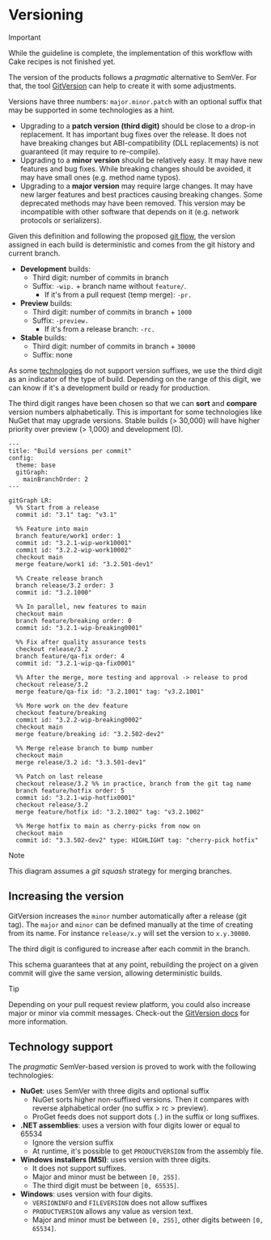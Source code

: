 # Versioning

> [!IMPORTANT]  
> While the guideline is complete, the implementation of this workflow with Cake
> recipes is not finished yet.

The version of the products follows a _pragmatic_ alternative to SemVer. For
that, the tool [GitVersion](https://gitversion.net/) can help to create it with
some adjustments.

Versions have three numbers: `major.minor.patch` with an optional suffix that
may be supported in some technologies as a hint.

- Upgrading to a **patch version (third digit)** should be close to a drop-in
  replacement. It has important bug fixes over the release. It does not have
  breaking changes but ABI-compatibility (DLL replacements) is not guaranteed
  (it may require to re-compile).
- Upgrading to a **minor version** should be relatively easy. It may have new
  features and bug fixes. While breaking changes should be avoided, it may have
  small ones (e.g. method name typos).
- Upgrading to a **major version** may require large changes. It may have new
  larger features and best practices causing breaking changes. Some deprecated
  methods may have been removed. This version may be incompatible with other
  software that depends on it (e.g. network protocols or serializers).

Given this definition and following the proposed [git flow](./gitflow.md), the
version assigned in each build is deterministic and comes from the git history
and current branch.

- **Development** builds:
  - Third digit: number of commits in branch
  - Suffix: `-wip.` + branch name without `feature/`.
    - If it's from a pull request (temp merge): `-pr.`
- **Preview** builds:
  - Third digit: number of commits in branch + `1000`
  - Suffix: `-preview.`
    - If it's from a release branch: `-rc.`
- **Stable** builds:
  - Third digit: number of commits in branch + `30000`
  - Suffix: none

As some [technologies](#technology-support) do not support version suffixes, we
use the third digit as an indicator of the type of build. Depending on the range
of this digit, we can know if it's a development build or ready for production.

The third digit ranges have been chosen so that we can **sort** and **compare**
version numbers alphabetically. This is important for some technologies like
NuGet that may upgrade versions. Stable builds (> 30,000) will have higher
priority over preview (> 1,000) and development (0).

```mermaid
---
title: "Build versions per commit"
config:
  theme: base
  gitGraph:
    mainBranchOrder: 2
---

gitGraph LR:
  %% Start from a release
  commit id: "3.1" tag: "v3.1"

  %% Feature into main
  branch feature/work1 order: 1
  commit id: "3.2.1-wip-work10001"
  commit id: "3.2.2-wip-work10002"
  checkout main
  merge feature/work1 id: "3.2.501-dev1"

  %% Create release branch
  branch release/3.2 order: 3
  commit id: "3.2.1000"

  %% In parallel, new features to main
  checkout main
  branch feature/breaking order: 0
  commit id: "3.2.1-wip-breaking0001"

  %% Fix after quality assurance tests
  checkout release/3.2
  branch feature/qa-fix order: 4
  commit id: "3.2.1-wip-qa-fix0001"

  %% After the merge, more testing and approval -> release to prod
  checkout release/3.2
  merge feature/qa-fix id: "3.2.1001" tag: "v3.2.1001"

  %% More work on the dev feature
  checkout feature/breaking
  commit id: "3.2.2-wip-breaking0002"
  checkout main
  merge feature/breaking id: "3.2.502-dev2"

  %% Merge release branch to bump number
  checkout main
  merge release/3.2 id: "3.3.501-dev1"

  %% Patch on last release
  checkout release/3.2 %% in practice, branch from the git tag name
  branch feature/hotfix order: 5
  commit id: "3.2.1-wip-hotfix0001"
  checkout release/3.2
  merge feature/hotfix id: "3.2.1002" tag: "v3.2.1002"

  %% Merge hotfix to main as cherry-picks from now on
  checkout main
  commit id: "3.3.502-dev2" type: HIGHLIGHT tag: "cherry-pick hotfix"
```

> [!NOTE]  
> This diagram assumes a _git squash_ strategy for merging branches.

## Increasing the version

GitVersion increases the `minor` number automatically after a release (git tag).
The `major` and `minor` can be defined manually at the time of creating from its
name. For instance `release/x.y` will set the version to `x.y.30000`.

The third digit is configured to increase after each commit in the branch.

This schema guarantees that at any point, rebuilding the project on a given
commit will give the same version, allowing deterministic builds.

> [!TIP]  
> Depending on your pull request review platform, you could also increase major
> or minor via commit messages. Check-out the
> [GitVersion docs](https://gitversion.net/docs/reference/version-increments#manually-incrementing-the-version)
> for more information.

## Technology support

The _pragmatic_ SemVer-based version is proved to work with the following
technologies:

- **NuGet**: uses SemVer with three digits and optional suffix
  - NuGet sorts higher non-suffixed versions. Then it compares with reverse
    alphabetical order (no suffix > rc > preview).
  - ProGet feeds does not support dots (`.`) in the suffix or long suffixes.
- **.NET assemblies**: uses a version with four digits lower or equal to 65534
  - Ignore the version suffix
  - At runtime, it's possible to get `PRODUCTVERSION` from the assembly file.
- **Windows installers (MSI)**: uses version with three digits.
  - It does not support suffixes.
  - Major and minor must be between `[0, 255]`.
  - The third digit must be between `[0, 65535]`.
- **Windows**: uses version with four digits.
  - `VERSIONINFO` and `FILEVERSION` does not allow suffixes
  - `PRODUCTVERSION` allows any value as version text.
  - Major and minor must be between `[0, 255]`, other digits between
    `[0, 65534]`.
